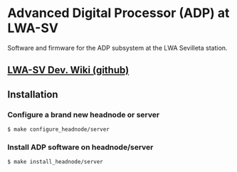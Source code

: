 # Advanced Digital Processor (ADP) at LWA-SV
Software and firmware for the ADP subsystem at the LWA Sevilleta station.

## [LWA-SV Dev. Wiki (github)](https://github.com/ledatelescope/lwa_sv/wiki)

## Installation

### Configure a brand new headnode or server

    $ make configure_headnode/server

### Install ADP software on headnode/server

    $ make install_headnode/server

